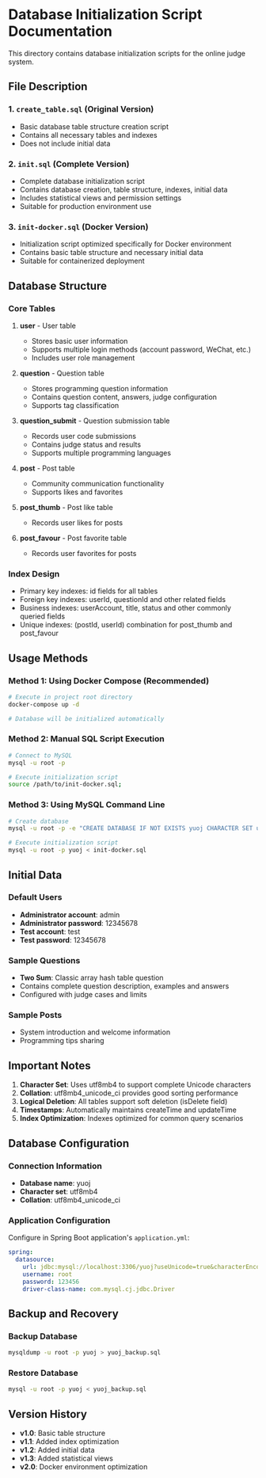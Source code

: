 # Database Initialization Script Documentation

This directory contains database initialization scripts for the online judge system.

## File Description

### 1. `create_table.sql` (Original Version)
- Basic database table structure creation script
- Contains all necessary tables and indexes
- Does not include initial data

### 2. `init.sql` (Complete Version)
- Complete database initialization script
- Contains database creation, table structure, indexes, initial data
- Includes statistical views and permission settings
- Suitable for production environment use

### 3. `init-docker.sql` (Docker Version)
- Initialization script optimized specifically for Docker environment
- Contains basic table structure and necessary initial data
- Suitable for containerized deployment

## Database Structure

### Core Tables

1. **user** - User table
   - Stores basic user information
   - Supports multiple login methods (account password, WeChat, etc.)
   - Includes user role management

2. **question** - Question table
   - Stores programming question information
   - Contains question content, answers, judge configuration
   - Supports tag classification

3. **question_submit** - Question submission table
   - Records user code submissions
   - Contains judge status and results
   - Supports multiple programming languages

4. **post** - Post table
   - Community communication functionality
   - Supports likes and favorites

5. **post_thumb** - Post like table
   - Records user likes for posts

6. **post_favour** - Post favorite table
   - Records user favorites for posts

### Index Design

- Primary key indexes: id fields for all tables
- Foreign key indexes: userId, questionId and other related fields
- Business indexes: userAccount, title, status and other commonly queried fields
- Unique indexes: (postId, userId) combination for post_thumb and post_favour

## Usage Methods

### Method 1: Using Docker Compose (Recommended)

```bash
# Execute in project root directory
docker-compose up -d

# Database will be initialized automatically
```

### Method 2: Manual SQL Script Execution

```bash
# Connect to MySQL
mysql -u root -p

# Execute initialization script
source /path/to/init-docker.sql;
```

### Method 3: Using MySQL Command Line

```bash
# Create database
mysql -u root -p -e "CREATE DATABASE IF NOT EXISTS yuoj CHARACTER SET utf8mb4 COLLATE utf8mb4_unicode_ci;"

# Execute initialization script
mysql -u root -p yuoj < init-docker.sql
```

## Initial Data

### Default Users
- **Administrator account**: admin
- **Administrator password**: 12345678
- **Test account**: test
- **Test password**: 12345678

### Sample Questions
- **Two Sum**: Classic array hash table question
- Contains complete question description, examples and answers
- Configured with judge cases and limits

### Sample Posts
- System introduction and welcome information
- Programming tips sharing

## Important Notes

1. **Character Set**: Uses utf8mb4 to support complete Unicode characters
2. **Collation**: utf8mb4_unicode_ci provides good sorting performance
3. **Logical Deletion**: All tables support soft deletion (isDelete field)
4. **Timestamps**: Automatically maintains createTime and updateTime
5. **Index Optimization**: Indexes optimized for common query scenarios

## Database Configuration

### Connection Information
- **Database name**: yuoj
- **Character set**: utf8mb4
- **Collation**: utf8mb4_unicode_ci

### Application Configuration
Configure in Spring Boot application's `application.yml`:

```yaml
spring:
  datasource:
    url: jdbc:mysql://localhost:3306/yuoj?useUnicode=true&characterEncoding=utf8&serverTimezone=Asia/Shanghai
    username: root
    password: 123456
    driver-class-name: com.mysql.cj.jdbc.Driver
```

## Backup and Recovery

### Backup Database
```bash
mysqldump -u root -p yuoj > yuoj_backup.sql
```

### Restore Database
```bash
mysql -u root -p yuoj < yuoj_backup.sql
```

## Version History

- **v1.0**: Basic table structure
- **v1.1**: Added index optimization
- **v1.2**: Added initial data
- **v1.3**: Added statistical views
- **v2.0**: Docker environment optimization 